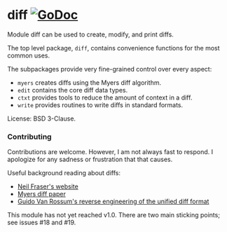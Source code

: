 # diff [![GoDoc](https://godoc.org/github.com/pkg/diff?status.svg)](http://godoc.org/github.com/pkg/diff)

Module diff can be used to create, modify, and print diffs.

The top level package, `diff`, contains convenience functions for the most common uses.

The subpackages provide very fine-grained control over every aspect:

* `myers` creates diffs using the Myers diff algorithm.
* `edit` contains the core diff data types.
* `ctxt` provides tools to reduce the amount of context in a diff.
* `write` provides routines to write diffs in standard formats.

License: BSD 3-Clause.

### Contributing

Contributions are welcome. However, I am not always fast to respond.
I apologize for any sadness or frustration that that causes.

Useful background reading about diffs:

* [Neil Fraser's website](https://neil.fraser.name/writing/diff)
* [Myers diff paper](http://www.xmailserver.org/diff2.pdf)
* [Guido Van Rossum's reverse engineering of the unified diff format](https://www.artima.com/weblogs/viewpost.jsp?thread=164293)

This module has not yet reached v1.0.
There are two main sticking points; see issues #18 and #19.
